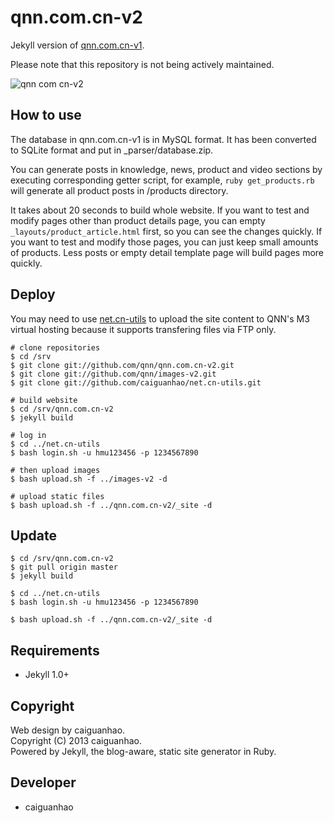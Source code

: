 qnn.com.cn-v2
=============

Jekyll version of [qnn.com.cn-v1](https://github.com/qnn/qnn.com.cn-v1).

Please note that this repository is not being actively maintained.

![qnn com cn-v2](https://f.cloud.github.com/assets/1284703/2059891/2908c582-8be3-11e3-94c3-b25c2b96378c.jpg)

How to use
----------

The database in qnn.com.cn-v1 is in MySQL format. It has been converted to SQLite format and put in _parser/database.zip.

You can generate posts in knowledge, news, product and video sections by executing corresponding getter script, for example, ``ruby get_products.rb`` will generate all product posts in /products directory.

It takes about 20 seconds to build whole website. If you want to test and modify pages other than product details page, you can empty ``_layouts/product_article.html`` first, so you can see the changes quickly. If you want to test and modify those pages, you can just keep small amounts of products. Less posts or empty detail template page will build pages more quickly.

Deploy
------

You may need to use [net.cn-utils](https://github.com/caiguanhao/net.cn-utils) to upload the site content to QNN's M3 virtual hosting because it supports transfering files via FTP only.

    # clone repositories
    $ cd /srv
    $ git clone git://github.com/qnn/qnn.com.cn-v2.git
    $ git clone git://github.com/qnn/images-v2.git
    $ git clone git://github.com/caiguanhao/net.cn-utils.git

    # build website
    $ cd /srv/qnn.com.cn-v2
    $ jekyll build

    # log in
    $ cd ../net.cn-utils
    $ bash login.sh -u hmu123456 -p 1234567890

    # then upload images
    $ bash upload.sh -f ../images-v2 -d

    # upload static files
    $ bash upload.sh -f ../qnn.com.cn-v2/_site -d

Update
------

    $ cd /srv/qnn.com.cn-v2
    $ git pull origin master
    $ jekyll build

    $ cd ../net.cn-utils
    $ bash login.sh -u hmu123456 -p 1234567890

    $ bash upload.sh -f ../qnn.com.cn-v2/_site -d

Requirements
------------

* Jekyll 1.0+

Copyright
---------

Web design by caiguanhao.  
Copyright (C) 2013 caiguanhao.  
Powered by Jekyll, the blog-aware, static site generator in Ruby.

Developer
---------

* caiguanhao
